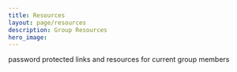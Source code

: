 ```yaml
---
title: Resources
layout: page/resources
description: Group Resources
hero_image:
---
```


password protected links and resources for current group members

